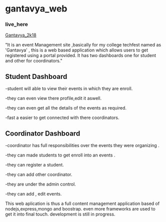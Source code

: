 # gantavya_web
### live_here
[Gantavya_2k18](http://gantavya.herokuapp.com/)


"It is an event Management site ,basically for my college techfest named as 'Gantavya' ,
this is a web based application which allows users to get registered using a portal provided.
It has two dashboards one for student and other for coordinators."
## Student Dashboard
-student will able to view their events in which they are enroll.

-they can even view there profile,edit it aswell.

-they can even get all the details of the events as required.

-fast a easier to get connected with there coordinators.

## Coordinator Dashboard
-coordinator has full responsibilities over the events they were organizing .

-they can made students to get enroll into an events .

-they can register a student.

-they can add other coordinator.

-they are under the admin control.

-they can add , edit events.


This web aplication is thus a full content management application based of nodejs,express,mongo and boostrap.
even more frameworks are used to get it into final touch.
development is still in progress.
